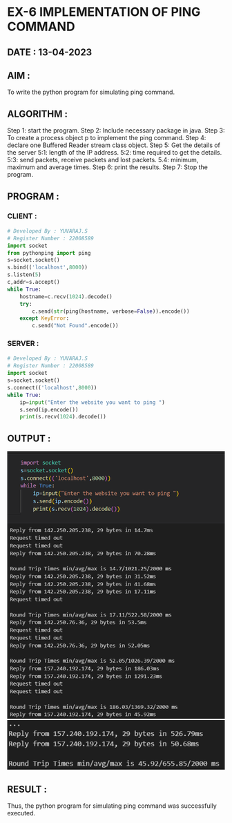 # EX-6 IMPLEMENTATION OF PING COMMAND

## DATE : 13-04-2023

## AIM :
To write the python program for simulating ping command.

## ALGORITHM :
Step 1: start the program.
Step 2: Include necessary package in java.
Step 3: To create a process object p to implement the ping command.
Step 4: declare one Buffered Reader stream class object.
Step 5: Get the details of the server
5:1: length of the IP address.
5:2: time required to get the details.
5:3: send packets, receive packets and lost packets.
5.4: minimum, maximum and average times.
Step 6: print the results.
Step 7: Stop the program.
## PROGRAM :
### CLIENT :
```python
# Developed By : YUVARAJ.S
# Register Number : 22008589
import socket
from pythonping import ping
s=socket.socket()
s.bind(('localhost',8000))
s.listen(5)
c,addr=s.accept()
while True:
    hostname=c.recv(1024).decode()
    try:
        c.send(str(ping(hostname, verbose=False)).encode())
    except KeyError:
        c.send("Not Found".encode())
```
### SERVER :
```python
# Developed By : YUVARAJ.S
# Register Number : 22008589
import socket
s=socket.socket()
s.connect(('localhost',8000))
while True:
    ip=input("Enter the website you want to ping ")
    s.send(ip.encode())
    print(s.recv(1024).decode())
```
## OUTPUT :
![](./1.png)
![](./2.png)


## RESULT :
Thus, the python program for simulating ping command was successfully executed.